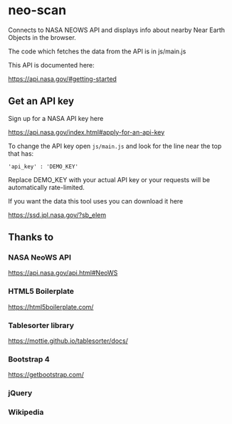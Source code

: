 # neo-scan

Connects to NASA NEOWS API and displays info about nearby Near Earth Objects in the browser.

The code which fetches the data from the API
is in js/main.js

This API is documented here:

https://api.nasa.gov/#getting-started


## Get an API key

Sign up for a NASA API key here

https://api.nasa.gov/index.html#apply-for-an-api-key

To change the API key open
`js/main.js` and look for the line near
the top that has:


`'api_key' : 'DEMO_KEY'`

Replace DEMO_KEY with your actual API key or your
requests will be automatically rate-limited.

If you want the data this tool uses you can download it here

https://ssd.jpl.nasa.gov/?sb_elem

## Thanks to 

### NASA NeoWS API

https://api.nasa.gov/api.html#NeoWS

### HTML5 Boilerplate

https://html5boilerplate.com/

### Tablesorter library

https://mottie.github.io/tablesorter/docs/

### Bootstrap 4

https://getbootstrap.com/

### jQuery

### Wikipedia